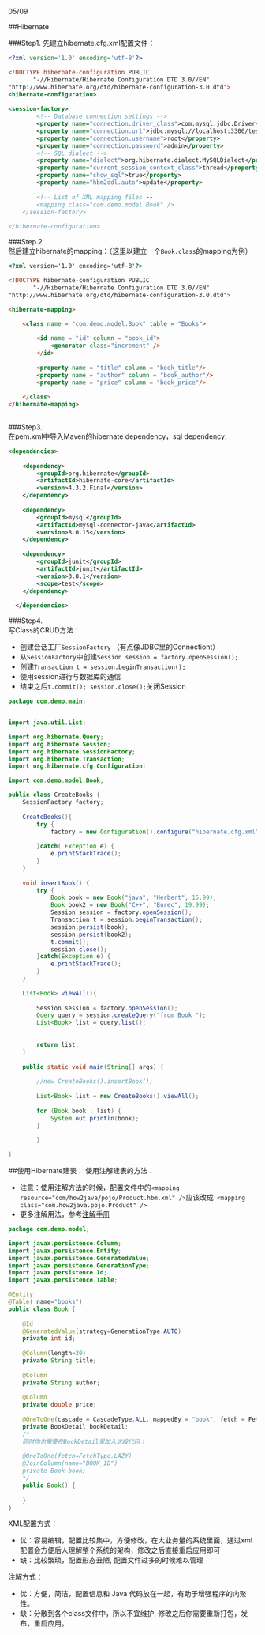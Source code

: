 05/09

##Hibernate  

###Step1.
先建立hibernate.cfg.xml配置文件：  


```xml
<?xml version='1.0' encoding='utf-8'?>

<!DOCTYPE hibernate-configuration PUBLIC
       "-//Hibernate/Hibernate Configuration DTD 3.0//EN"
"http://www.hibernate.org/dtd/hibernate-configuration-3.0.dtd"> 
<hibernate-configuration>
 
<session-factory>
        <!-- Database connection settings -->
        <property name="connection.driver_class">com.mysql.jdbc.Driver</property>
        <property name="connection.url">jdbc:mysql://localhost:3306/test?characterEncoding=UTF-8</property>
        <property name="connection.username">root</property>
        <property name="connection.password">admin</property>
        <!-- SQL dialect -->
        <property name="dialect">org.hibernate.dialect.MySQLDialect</property>
        <property name="current_session_context_class">thread</property>
        <property name="show_sql">true</property>
        <property name="hbm2ddl.auto">update</property>
        
        <!-- List of XML mapping files --
        <mapping class="com.demo.model.Book" />
    </session-factory>
 
</hibernate-configuration>
```
###Step.2  
然后建立hibernate的mapping：（这里以建立一个```Book.class```的mapping为例）  

```html
<?xml version='1.0' encoding='utf-8'?>

<!DOCTYPE hibernate-configuration PUBLIC
       "-//Hibernate/Hibernate Configuration DTD 3.0//EN"
"http://www.hibernate.org/dtd/hibernate-configuration-3.0.dtd"> 

<hibernate-mapping>

	<class name = "com.demo.model.Book" table = "Books">
	
		<id name = "id" column = "book_id">
			<generator class="increment" />
		</id>
		
		<property name = "title" column = "book_title"/>
		<property name = "author" column = "book_author"/>
		<property name = "price" column = "book_price"/>
	
	</class>
</hibernate-mapping>	
		
```
###Step3.  
在pem.xml中导入Maven的hibernate dependency，sql dependency:  

```xml
<dependencies> 
  
    <dependency>
    	<groupId>org.hibernate</groupId>
    	<artifactId>hibernate-core</artifactId>
    	<version>4.3.2.Final</version>
	</dependency>
	
	<dependency>
    	<groupId>mysql</groupId>
    	<artifactId>mysql-connector-java</artifactId>
    	<version>8.0.15</version>
 	</dependency>
 	
    <dependency>
      	<groupId>junit</groupId>
      	<artifactId>junit</artifactId>
      	<version>3.8.1</version>
      	<scope>test</scope>
    </dependency>
    
  </dependencies>
```

###Step4.  
写Class的CRUD方法：  

* 创建会话工厂```SessionFactory``` （有点像JDBC里的Connectiont） 
* 从```SessionFactory```中创建```Session session = factory.openSession();```
* 创建```Transaction t = session.beginTransaction();```
* 使用session进行与数据库的通信
* 结束之后```t.commit(); session.close();```关闭Session

```java
package com.demo.main;


import java.util.List;

import org.hibernate.Query;
import org.hibernate.Session;
import org.hibernate.SessionFactory;
import org.hibernate.Transaction;
import org.hibernate.cfg.Configuration;

import com.demo.model.Book;

public class CreateBooks {
    SessionFactory factory;
    
    CreateBooks(){
        try {
            factory = new Configuration().configure("hibernate.cfg.xml").buildSessionFactory();
            
        }catch( Exception e) {
            e.printStackTrace();
        }
    }
    
    void insertBook() {
        try {
            Book book = new Book("java", "Herbert", 15.99);
            Book book2 = new Book("C++", "Burec", 19.99);
            Session session = factory.openSession();
            Transaction t = session.beginTransaction();
            session.persist(book);
            session.persist(book2);
            t.commit();
            session.close();
        }catch(Exception e) {
            e.printStackTrace();
        }
    }
    
    List<Book> viewAll(){
        
        Session session = factory.openSession();
        Query query = session.createQuery("from Book ");
        List<Book> list = query.list();
        
        
        return list;
    }
    
    public static void main(String[] args) {
        
        //new CreateBooks().insertBook();
        
        List<Book> list = new CreateBooks().viewAll();
        
        for (Book book : list) {
            System.out.println(book);
        }
        
        }

}

```

##使用Hibernate建表：
使用注解建表的方法：  

* 注意：使用注解方法的时候，配置文件中的```<mapping resource="com/how2java/pojo/Product.hbm.xml" />```应该改成``` <mapping class="com.how2java.pojo.Product" />``` 
* 更多注解用法，参考[注解手册](http://how2j.cn/k/hibernate/hibernate-annotation-manual/1051.html)


```java
package com.demo.model;

import javax.persistence.Column;
import javax.persistence.Entity;
import javax.persistence.GeneratedValue;
import javax.persistence.GenerationType;
import javax.persistence.Id;
import javax.persistence.Table;

@Entity
@Table( name="books")
public class Book {
    
    @Id
    @GeneratedValue(strategy=GenerationType.AUTO)
    private int id;
    
    @Column(length=30)
    private String title;
    
    @Column
    private String author;
    
    @Column
    private double price;
    
    @OneToOne(cascade = CascadeType.ALL, mappedBy = "book", fetch = FetchType.LAZY)
    private BookDetail bookDetail;
    /*
    同时你也需要在BookDetail里加入这段代码：
    
    @OneToOne(fetch=FetchType.LAZY)
    @JoinColumn(name="BOOK_ID")
    private Book book;  
    */
    public Book() {
        
    }
}

```
XML配置方式：    

* 优：容易编辑，配置比较集中，方便修改，在大业务量的系统里面，通过xml配置会方便后人理解整个系统的架构，修改之后直接重启应用即可   
* 缺：比较繁琐，配置形态丑陋, 配置文件过多的时候难以管理 

注解方式： 
  
* 优：方便，简洁，配置信息和 Java 代码放在一起，有助于增强程序的内聚性。   
* 缺：分散到各个class文件中，所以不宜维护, 修改之后你需要重新打包，发布，重启应用。 












